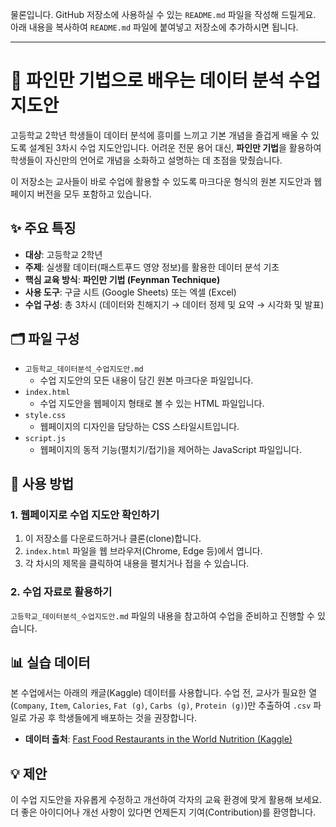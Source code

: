 물론입니다. GitHub 저장소에 사용하실 수 있는 `README.md` 파일을 작성해 드릴게요. 아래 내용을 복사하여 `README.md` 파일에 붙여넣고 저장소에 추가하시면 됩니다.

---

# 📖 파인만 기법으로 배우는 데이터 분석 수업 지도안

고등학교 2학년 학생들이 데이터 분석에 흥미를 느끼고 기본 개념을 즐겁게 배울 수 있도록 설계된 3차시 수업 지도안입니다. 어려운 전문 용어 대신, **파인만 기법**을 활용하여 학생들이 자신만의 언어로 개념을 소화하고 설명하는 데 초점을 맞췄습니다.

이 저장소는 교사들이 바로 수업에 활용할 수 있도록 마크다운 형식의 원본 지도안과 웹페이지 버전을 모두 포함하고 있습니다.

## ✨ 주요 특징

* **대상**: 고등학교 2학년
* **주제**: 실생활 데이터(패스트푸드 영양 정보)를 활용한 데이터 분석 기초
* **핵심 교육 방식**: **파인만 기법 (Feynman Technique)**
* **사용 도구**: 구글 시트 (Google Sheets) 또는 엑셀 (Excel)
* **수업 구성**: 총 3차시 (데이터와 친해지기 → 데이터 정제 및 요약 → 시각화 및 발표)

## 🗂️ 파일 구성

* `고등학교_데이터분석_수업지도안.md`
    * 수업 지도안의 모든 내용이 담긴 원본 마크다운 파일입니다.
* `index.html`
    * 수업 지도안을 웹페이지 형태로 볼 수 있는 HTML 파일입니다.
* `style.css`
    * 웹페이지의 디자인을 담당하는 CSS 스타일시트입니다.
* `script.js`
    * 웹페이지의 동적 기능(펼치기/접기)을 제어하는 JavaScript 파일입니다.

## 🚀 사용 방법

### 1. 웹페이지로 수업 지도안 확인하기

1.  이 저장소를 다운로드하거나 클론(clone)합니다.
2.  `index.html` 파일을 웹 브라우저(Chrome, Edge 등)에서 엽니다.
3.  각 차시의 제목을 클릭하여 내용을 펼치거나 접을 수 있습니다.

### 2. 수업 자료로 활용하기

`고등학교_데이터분석_수업지도안.md` 파일의 내용을 참고하여 수업을 준비하고 진행할 수 있습니다.

## 📊 실습 데이터

본 수업에서는 아래의 캐글(Kaggle) 데이터를 사용합니다. 수업 전, 교사가 필요한 열(`Company`, `Item`, `Calories`, `Fat (g)`, `Carbs (g)`, `Protein (g)`)만 추출하여 `.csv` 파일로 가공 후 학생들에게 배포하는 것을 권장합니다.

* **데이터 출처**: [Fast Food Restaurants in the World Nutrition (Kaggle)](https://www.kaggle.com/datasets/thedevastator/fast-food-restaurants-in-the-world-nutrition)

## 💡 제안

이 수업 지도안을 자유롭게 수정하고 개선하여 각자의 교육 환경에 맞게 활용해 보세요. 더 좋은 아이디어나 개선 사항이 있다면 언제든지 기여(Contribution)를 환영합니다.
